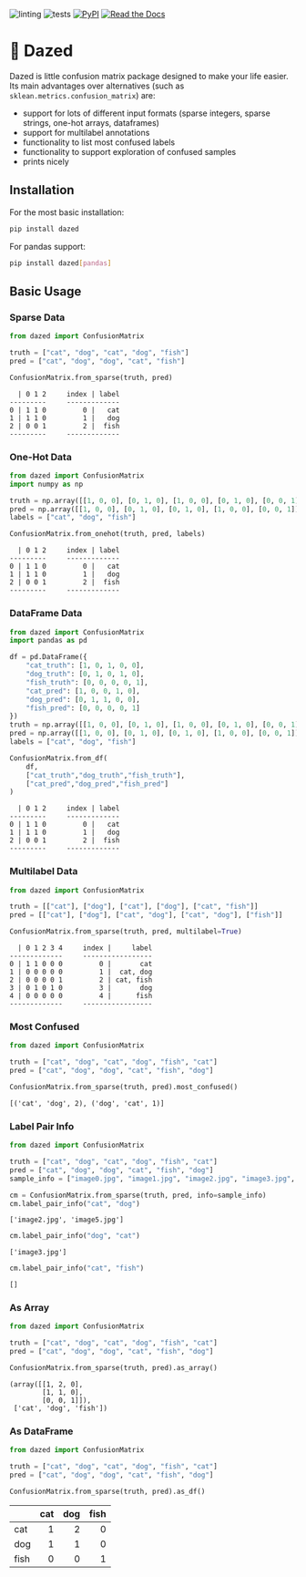 ![linting](https://github.com/calmdown13/dazed/workflows/Linting/badge.svg)
![tests](https://github.com/calmdown13/dazed/workflows/Tests/badge.svg)
[![PyPI](https://img.shields.io/pypi/v/dazed.svg)](https://pypi.org/project/dazed/)
[![Read the Docs](https://readthedocs.org/projects/dazed/badge/)](https://dazed.readthedocs.io/)

# 💫 Dazed
Dazed is little confusion matrix package designed to make your life easier. Its main advantages over alternatives (such as `sklean.metrics.confusion_matrix`) are:
- support for lots of different input formats (sparse integers, sparse strings, one-hot arrays, dataframes)
- support for multilabel annotations
- functionality to list most confused labels
- functionality to support exploration of confused samples
- prints nicely

## Installation
For the most basic installation:
```bash
pip install dazed
```
For pandas support:
```bash
pip install dazed[pandas]
```

## Basic Usage
### Sparse Data
```python
from dazed import ConfusionMatrix

truth = ["cat", "dog", "cat", "dog", "fish"]
pred = ["cat", "dog", "dog", "cat", "fish"]

ConfusionMatrix.from_sparse(truth, pred)
```
```
  | 0 1 2     index | label
---------     -------------
0 | 1 1 0         0 |   cat
1 | 1 1 0         1 |   dog
2 | 0 0 1         2 |  fish
---------     -------------
```
### One-Hot Data
```python
from dazed import ConfusionMatrix
import numpy as np

truth = np.array([[1, 0, 0], [0, 1, 0], [1, 0, 0], [0, 1, 0], [0, 0, 1]])
pred = np.array([[1, 0, 0], [0, 1, 0], [0, 1, 0], [1, 0, 0], [0, 0, 1]])
labels = ["cat", "dog", "fish"]

ConfusionMatrix.from_onehot(truth, pred, labels)
```
```
  | 0 1 2     index | label
---------     -------------
0 | 1 1 0         0 |   cat
1 | 1 1 0         1 |   dog
2 | 0 0 1         2 |  fish
---------     -------------
```
### DataFrame Data
```python
from dazed import ConfusionMatrix
import pandas as pd

df = pd.DataFrame({
    "cat_truth": [1, 0, 1, 0, 0],
    "dog_truth": [0, 1, 0, 1, 0],
    "fish_truth": [0, 0, 0, 0, 1],
    "cat_pred": [1, 0, 0, 1, 0],
    "dog_pred": [0, 1, 1, 0, 0],
    "fish_pred": [0, 0, 0, 0, 1]
})
truth = np.array([[1, 0, 0], [0, 1, 0], [1, 0, 0], [0, 1, 0], [0, 0, 1]])
pred = np.array([[1, 0, 0], [0, 1, 0], [0, 1, 0], [1, 0, 0], [0, 0, 1]])
labels = ["cat", "dog", "fish"]

ConfusionMatrix.from_df(
    df,
    ["cat_truth","dog_truth","fish_truth"],
    ["cat_pred","dog_pred","fish_pred"]
)
```
```
  | 0 1 2     index | label
---------     -------------
0 | 1 1 0         0 |   cat
1 | 1 1 0         1 |   dog
2 | 0 0 1         2 |  fish
---------     -------------
```
### Multilabel Data
```python
from dazed import ConfusionMatrix

truth = [["cat"], ["dog"], ["cat"], ["dog"], ["cat", "fish"]]
pred = [["cat"], ["dog"], ["cat", "dog"], ["cat", "dog"], ["fish"]]

ConfusionMatrix.from_sparse(truth, pred, multilabel=True)
```
```
  | 0 1 2 3 4     index |     label
-------------     -----------------
0 | 1 1 0 0 0         0 |       cat
1 | 0 0 0 0 0         1 |  cat, dog
2 | 0 0 0 0 1         2 | cat, fish
3 | 0 1 0 1 0         3 |       dog
4 | 0 0 0 0 0         4 |      fish
-------------     -----------------
```
### Most Confused
```python
from dazed import ConfusionMatrix

truth = ["cat", "dog", "cat", "dog", "fish", "cat"]
pred = ["cat", "dog", "dog", "cat", "fish", "dog"]

ConfusionMatrix.from_sparse(truth, pred).most_confused()
```
```
[('cat', 'dog', 2), ('dog', 'cat', 1)]
```
### Label Pair Info
```python
from dazed import ConfusionMatrix

truth = ["cat", "dog", "cat", "dog", "fish", "cat"]
pred = ["cat", "dog", "dog", "cat", "fish", "dog"]
sample_info = ["image0.jpg", "image1.jpg", "image2.jpg", "image3.jpg", "image4.jpg", "image5.jpg"]

cm = ConfusionMatrix.from_sparse(truth, pred, info=sample_info)
cm.label_pair_info("cat", "dog")
```
```
['image2.jpg', 'image5.jpg']
```
```python
cm.label_pair_info("dog", "cat")
```
```
['image3.jpg']
```
```python
cm.label_pair_info("cat", "fish")
```
```
[]
```
### As Array
```python
from dazed import ConfusionMatrix

truth = ["cat", "dog", "cat", "dog", "fish", "cat"]
pred = ["cat", "dog", "dog", "cat", "fish", "dog"]

ConfusionMatrix.from_sparse(truth, pred).as_array()
```
```
(array([[1, 2, 0],
        [1, 1, 0],
        [0, 0, 1]]),
 ['cat', 'dog', 'fish'])
```
### As DataFrame
```python
from dazed import ConfusionMatrix

truth = ["cat", "dog", "cat", "dog", "fish", "cat"]
pred = ["cat", "dog", "dog", "cat", "fish", "dog"]

ConfusionMatrix.from_sparse(truth, pred).as_df()
```
|| cat | dog | fish |
|:-|-:|-:|-:|
| cat | 1 | 2 | 0 |
| dog | 1 | 1 | 0 |
| fish | 0 | 0 | 1 |

